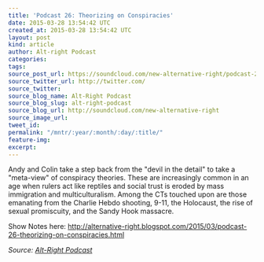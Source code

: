 ```yaml
---
title: 'Podcast 26: Theorizing on Conspiracies'
date: 2015-03-28 13:54:42 UTC
created_at: 2015-03-28 13:54:42 UTC
layout: post
kind: article
author: Alt-right Podcast
categories: 
tags: 
source_post_url: https://soundcloud.com/new-alternative-right/podcast-26-theorizing-on-conspiracies
source_twitter_url: http://twitter.com/
source_twitter: 
source_blog_name: Alt-Right Podcast
source_blog_slug: alt-right-podcast
source_blog_url: http://soundcloud.com/new-alternative-right
source_image_url: 
tweet_id: 
permalink: "/mntr/:year/:month/:day/:title/"
feature-img: 
excerpt: 
---
```

Andy and Colin take a step back from the "devil in the detail" to take a "meta-view" of conspiracy theories. These are increasingly common in an age when rulers act like reptiles and social trust is eroded by mass immigration and multiculturalism. Among the CTs touched upon are those emanating from the Charlie Hebdo shooting, 9-11, the Holocaust, the rise of sexual promiscuity, and the Sandy Hook massacre.

Show Notes here: http://alternative-right.blogspot.com/2015/03/podcast-26-theorizing-on-conspiracies.html<div class="">
    <i>Source: <a href="http://soundcloud.com/new-alternative-right">Alt-Right Podcast</a></i>
</div>
